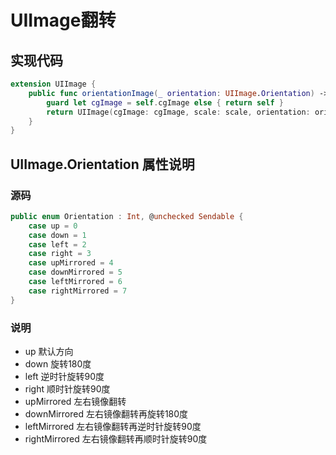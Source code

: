 # UIImage翻转

## 实现代码

```swift
extension UIImage {
    public func orientationImage(_ orientation: UIImage.Orientation) -> UIImage {
        guard let cgImage = self.cgImage else { return self }
        return UIImage(cgImage: cgImage, scale: scale, orientation: orientation)
    }
}
```

## UIImage.Orientation 属性说明

### 源码

```swift
public enum Orientation : Int, @unchecked Sendable {
    case up = 0
    case down = 1
    case left = 2
    case right = 3
    case upMirrored = 4
    case downMirrored = 5
    case leftMirrored = 6
    case rightMirrored = 7
}
```

### 说明

* up 默认方向
* down 旋转180度
* left 逆时针旋转90度
* right 顺时针旋转90度
* upMirrored 左右镜像翻转
* downMirrored 左右镜像翻转再旋转180度
* leftMirrored 左右镜像翻转再逆时针旋转90度
* rightMirrored 左右镜像翻转再顺时针旋转90度